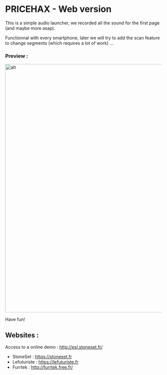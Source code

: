 # PRICEHAX - Web version

This is a simple audio launcher, we recorded all the sound for the first page (and maybe more asap).  

Functionnal with every smartphone, later we will try to add the scan feature to change segments (which requires a lot of work) ...

### Preview :

<img src="http://files.stoneset.fr/others/esl_furrtek/img/docs/firefox_4m1rjLSdwh.png" alt="alt" width="800">

Have fun!

## Websites :

Access to a online demo : http://esl.stoneset.fr/

- StoneSet : https://stoneset.fr
- Lefuturiste : https://lefuturiste.fr
- Furrtek : http://furrtek.free.fr/
